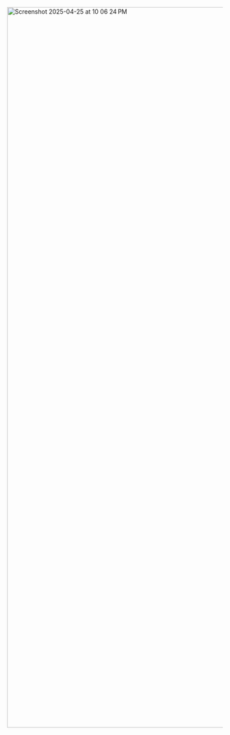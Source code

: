 <img width="1680" alt="Screenshot 2025-04-25 at 10 06 24 PM" src="https://github.com/user-attachments/assets/7b9fa73c-0639-4368-bc68-e3f57ad6c8f7" />
